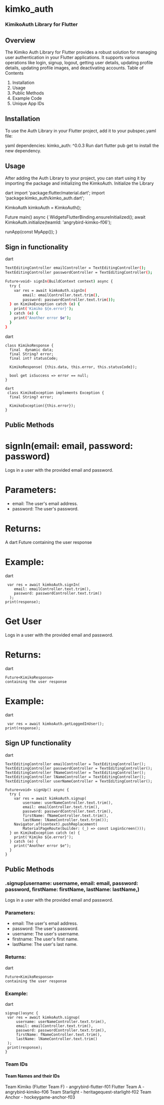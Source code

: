 # kimko_auth

### KimikoAuth Library for Flutter

## Overview

The Kimiko Auth Library for Flutter provides a robust solution for managing user authentication in your Flutter applications. It supports various operations like login, signup, logout, getting user details, updating profile details, updating profile images, and deactivating accounts.
Table of Contents
1. Installation
2. Usage
3. Public Methods
4. Example Code
5. Unique App IDs
## Installation
To use the Auth Library in your Flutter project, add it to your pubspec.yaml file:

yaml
dependencies:
kimko_auth: ^0.0.3
Run
dart flutter pub get 
to install the new dependency.


## Usage
After adding the Auth Library to your project, you can start using it by importing the package and initializing the KimkoAuth.
Initialize the Library


dart
import 'package:flutter/material.dart';
import 'package:kimko_auth/kimko_auth.dart';

KimkoAuth kimkoAuth = KimkoAuth();

Future<void> main() async {
  WidgetsFlutterBinding.ensureInitialized();
  await KimkoAuth.initialize(teamId: 'angrybird-kimiko-f06');

  runApp(const MyApp());
}


## Sign in functionality

dart
```bash
TextEditingController emailController = TextEditingController();
TextEditingController passwordController = TextEditingController();

Future<void> signIn(BuildContext context) async {
  try {
    var res = await kimkoAuth.signIn(
        email: emailController.text.trim(),
        password: passwordController.text.trim());
  } on KimikoException catch (e) {
    print('Kimiko ${e.error}');
  } catch (e) {
    print("Another error $e");
  }
}
```

dart
```
class KimikoResponse {
  final  dynamic data;
  final String? error;
  final int? statusCode;

  KimikoResponse( {this.data, this.error, this.statusCode});

  bool get isSuccess => error == null;
}

dart
 class KimikoException implements Exception {
  final String? error;

  KimikoException({this.error});
}
```

## Public Methods

# signIn(email: email, password: password)

Logs in a user with the provided email and password.
# Parameters:
* email: The user's email address.
* password: The user's password.

# Returns:
A
dart Future<KimikoResponse>
containing the user response

# Example:
dart
```
 var res = await kimkoAuth.signIn(
    email: emailController.text.trim(),
    password: passwordController.text.trim()
  );
print(response);
```

# Get User

Logs in a user with the provided email and password.

# Returns:

dart 
```
Future<KimikoResponse>
containing the user response
```

# Example:
dart 
```
 var res = await kimkoAuth.getLoggedInUser();
print(response);
```

## Sign UP functionality

dart
```
TextEditingController emailController = TextEditingController();
TextEditingController passwordController = TextEditingController();
TextEditingController fNameController = TextEditingController();
TextEditingController lNameController = TextEditingController();
TextEditingController userNameController = TextEditingController();

Future<void> signUp() async {
  try {
    var res = await kimkoAuth.signup(
        username: userNameController.text.trim(),
        email: emailController.text.trim(),
        password: passwordController.text.trim(),
        firstName: fNameController.text.trim(),
        lastName: lNameController.text.trim());
    Navigator.of(context).pushReplacement(
        MaterialPageRoute(builder: (_) => const LoginScreen()));
  } on KimikoException catch (e) {
    print('Kimiko ${e.error}');
  } catch (e) {
    print("Another error $e");
  }
}
```

## Public Methods
### .signup(username: username, email: email,  password: password, firstName: firstName, lastName: lastName,)

Logs in a user with the provided email and password.
### Parameters:
* email: The user's email address.
* password: The user's password.
* username: The user's username.
* firstname: The user's first name.
* lastName: The user's last name.

### Returns:
dart
```
Future<KimikoResponse>
containing the user response
```

### Example:
dart 
 ```
signup()async {
  var res = await kimkoAuth.signup(
      username: userNameController.text.trim(), 
      email: emailController.text.trim(), 
      password: passwordController.text.trim(), 
      firstName: fNameController.text.trim(), 
      lastName: lNameController.text.trim()
  );
  print(response);
}
```

### Team IDs
#### Team Names and their IDs
Team Kimiko (Flutter Team F)	-	angrybird-flutter-f01
Flutter Team A	-	angrybird-kimiko-f06
Team Starlight	-	heritagequest-starlight-f02
Team Anchor	-	hockeygame-anchor-f03
